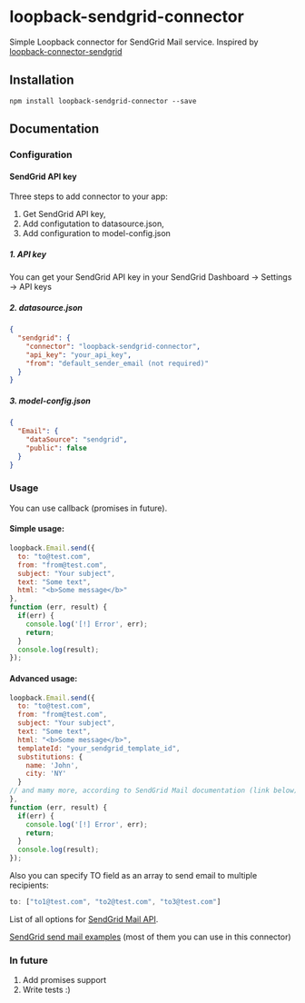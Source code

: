 # loopback-sendgrid-connector
Simple Loopback connector for SendGrid Mail service. Inspired by [loopback-connector-sendgrid](https://github.com/Cellarise/loopback-connector-sendgrid)

## Installation
```
npm install loopback-sendgrid-connector --save
```

## Documentation
### Configuration
#### SendGrid API key

Three steps to add connector to your app:
1) Get SendGrid API key,
2) Add configutation to datasource.json,
3) Add configuration to model-config.json

##### 1. API key
You can get your SendGrid API key in your SendGrid Dashboard -> Settings -> API keys

##### 2. datasource.json
```json
{
  "sendgrid": {
    "connector": "loopback-sendgrid-connector",
    "api_key": "your_api_key",
    "from": "default_sender_email (not required)"
  }
}
```

##### 3. model-config.json
```json
{
  "Email": {
    "dataSource": "sendgrid",
    "public": false
  }
}
```

### Usage
You can use callback (promises in future).

#### Simple usage:
```javascript
loopback.Email.send({
  to: "to@test.com",
  from: "from@test.com",
  subject: "Your subject",
  text: "Some text",
  html: "<b>Some message</b>"
},
function (err, result) {
  if(err) {
    console.log('[!] Error', err);
    return;
  }
  console.log(result);
});
```

#### Advanced usage:
```javascript
loopback.Email.send({
  to: "to@test.com",
  from: "from@test.com",
  subject: "Your subject",
  text: "Some text",
  html: "<b>Some message</b>",
  templateId: "your_sendgrid_template_id",
  substitutions: {
    name: 'John',
    city: 'NY'
  }
// and mamy more, according to SendGrid Mail documentation (link below)
},
function (err, result) {
  if(err) {
    console.log('[!] Error', err);
    return;
  }
  console.log(result);
});
```

Also you can specify TO field as an array to send email to multiple recipients:
```javascript
to: ["to1@test.com", "to2@test.com", "to3@test.com"]
```

List of all options for
[SendGrid Mail API](https://sendgrid.com/docs/API_Reference/Web_API_v3/Mail/index.html).

[SendGrid send mail examples](https://github.com/sendgrid/sendgrid-nodejs/blob/master/packages/mail/USE_CASES.md) (most of them you can use in this connector)

### In future
1. Add promises support
2. Write tests :)
